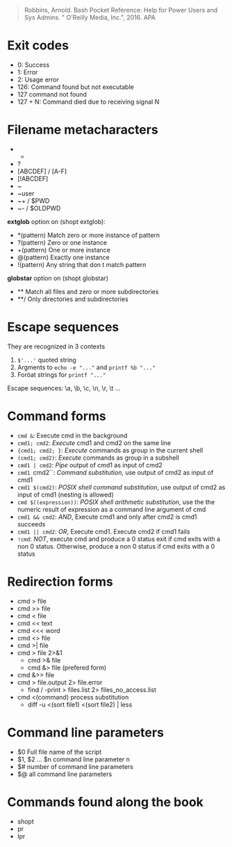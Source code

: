 > Robbins, Arnold. Bash Pocket Reference: Help for Power Users and Sys Admins. " O'Reilly Media, Inc.", 2016.
APA	

# Exit codes

- 0: Success 
- 1: Error
- 2: Usage error
- 126: Command found but not executable
- 127 command not found
- 127 + N: Command died due to receiving signal N

# Filename metacharacters

- *
- ?
- [ABCDEF] / [A-F]
- [!ABCDEF]
- ~
- ~user
- ~+ / $PWD
- ~- / $OLDPWD

**extglob** option on (shopt extglob):

- *(pattern) Match zero or more instance of pattern
- ?(pattern) Zero or one instance
- +(pattern) One or more instance
- @(pattern) Exactly one instance
- !(pattern) Any string that don t match pattern

**globstar** option on (shopt globstar)

- ** Match all files and zero or more subdirectories
- **/ Only directories and subdirectories

# Escape sequences

They are recognized in 3 contexts

1. `$'...'` quoted string
1. Argments to `echo -e "..."` and `printf %b "..."`
1. Foröat strings for `printf "..."`

Escape sequences: \a, \b, \c, \n, \r, \t  ...

# Command forms

- `cmd &`: Execute cmd in the background
- `cmd1; cmd2`: *Execute* cmd1 and cmd2 on the same line
- `{cmd1; cmd2; }`: *Execute* commands as group in the current shell
- `(cmd1; cmd2)`: *Execute* commands as group in a subshell
- `cmd1 | cmd2`: *Pipe* output of cmd1 as input of cmd2
- `cmd1 `cmd2``: *Command substitution*, use output of cmd2 as input of cmd1
- `cmd1 $(cmd2)`: *POSIX shell command substitution*, use output of cmd2 as input of cmd1 (nesting is allowed)
- `cmd $((expression))`: *POSIX shell arithmetic substitution*, use the the numeric result of expression as a command line argument of cmd
- `cmd1 && cmd2`: *AND*, Execute cmd1 and only after cmd2 is cmd1 succeeds
- `cmd1 || cmd2`: *OR*, Execute cmd1. Execute cmd2 if cmd1 fails
- `!cmd`: *NOT*, execute cmd and produce a 0 status exit if cmd exits with a non 0 status. Otherwise, produce a non 0 status if cmd exits with a 0 status

# Redirection forms

- cmd > file
- cmd >> file
- cmd < file
- cmd << text
- cmd <<< word
- cmd <> file
- cmd >| file
- cmd > file 2>&1 
  - cmd >& file
  - cmd &> file (prefered form)
- cmd &>> file
- cmd > file.output 2> file.error
  - find / -print > files.list 2> files_no_access.list
- cmd <(command) process substitution
  - diff -u <(sort file1) <(sort file2) | less

# Command line parameters

- $0 Full file name of the script
- $1, $2 ... $n command line parameter n
- $# number of command line parameters
- $@ all command line parameters

# Commands found along the book

- shopt
- pr
- lpr
